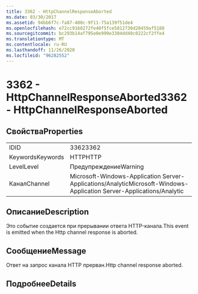 ```yaml
---
title: 3362 - HttpChannelResponseAborted
ms.date: 03/30/2017
ms.assetid: 94bb6f7c-fa87-400c-9f11-75a139f51de4
ms.openlocfilehash: e72cc9168272fe40f5fce5812730d28459af5188
ms.sourcegitcommit: bc293b14af795e0e999e3304dd40c0222cf2ffe4
ms.translationtype: MT
ms.contentlocale: ru-RU
ms.lasthandoff: 11/26/2020
ms.locfileid: "96282552"
---
```

# <a name="3362---httpchannelresponseaborted"></a><span data-ttu-id="0c62c-102">3362 - HttpChannelResponseAborted</span><span class="sxs-lookup"><span data-stu-id="0c62c-102">3362 - HttpChannelResponseAborted</span></span>

## <a name="properties"></a><span data-ttu-id="0c62c-103">Свойства</span><span class="sxs-lookup"><span data-stu-id="0c62c-103">Properties</span></span>  
  
|||  
|-|-|  
|<span data-ttu-id="0c62c-104">ID</span><span class="sxs-lookup"><span data-stu-id="0c62c-104">ID</span></span>|<span data-ttu-id="0c62c-105">3362</span><span class="sxs-lookup"><span data-stu-id="0c62c-105">3362</span></span>|  
|<span data-ttu-id="0c62c-106">Keywords</span><span class="sxs-lookup"><span data-stu-id="0c62c-106">Keywords</span></span>|<span data-ttu-id="0c62c-107">HTTP</span><span class="sxs-lookup"><span data-stu-id="0c62c-107">HTTP</span></span>|  
|<span data-ttu-id="0c62c-108">Level</span><span class="sxs-lookup"><span data-stu-id="0c62c-108">Level</span></span>|<span data-ttu-id="0c62c-109">Предупреждение</span><span class="sxs-lookup"><span data-stu-id="0c62c-109">Warning</span></span>|  
|<span data-ttu-id="0c62c-110">Канал</span><span class="sxs-lookup"><span data-stu-id="0c62c-110">Channel</span></span>|<span data-ttu-id="0c62c-111">Microsoft-Windows-Application Server-Applications/Analytic</span><span class="sxs-lookup"><span data-stu-id="0c62c-111">Microsoft-Windows-Application Server-Applications/Analytic</span></span>|  
  
## <a name="description"></a><span data-ttu-id="0c62c-112">Описание</span><span class="sxs-lookup"><span data-stu-id="0c62c-112">Description</span></span>  

 <span data-ttu-id="0c62c-113">Это событие создается при прерывании ответа HTTP-канала.</span><span class="sxs-lookup"><span data-stu-id="0c62c-113">This event is emitted when the Http channel response is aborted.</span></span>  
  
## <a name="message"></a><span data-ttu-id="0c62c-114">Сообщение</span><span class="sxs-lookup"><span data-stu-id="0c62c-114">Message</span></span>  

 <span data-ttu-id="0c62c-115">Ответ на запрос канала HTTP прерван.</span><span class="sxs-lookup"><span data-stu-id="0c62c-115">Http channel response aborted.</span></span>  
  
## <a name="details"></a><span data-ttu-id="0c62c-116">Подробнее</span><span class="sxs-lookup"><span data-stu-id="0c62c-116">Details</span></span>
